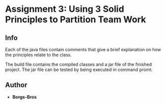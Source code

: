 # Assignment 3: Using 3 Solid Principles to Partition Team Work

## Info
Each of the java files contain comments that give a brief explanation on how the principles relate to the class. 

The build file contains the compiled classes and a jar file of the finished project. The jar file
can be tested by being executed in command promt.

## Author
* **Borgs-Bros**

